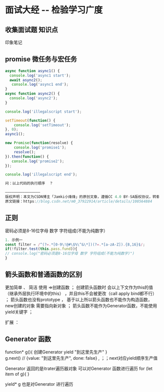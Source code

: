 # 面试大经 -- 检验学习广度
## 收集面试题  知识点 

印象笔记  
##  promise  微任务与宏任务
```js
async function async1() {
  console.log('async1 start');
  await async2();
   console.log('async1 end');
}
async function async2() {
  console.log('async2');
}

console.log('illegalscript start');

setTimeout(function() {
    console.log('setTimeout');
}, 0);
async1();

new Promise(function(resolve) {
    console.log('promise1');
    resolve();
}).then(function() {
   console.log('promise2');
});

console.log('illegalscript end');

问：以上代码的执行顺序  ？

————————————————
版权声明：本文为CSDN博主「Jamki小烽烽」的原创文章，遵循CC 4.0 BY-SA版权协议，转载请附上原文出处链接及本声明。
原文链接：https://blog.csdn.net/m0_37922914/article/details/108564884
```

## 正则

密码必须是8-16位字母 数字 字符组成(不能为纯数字）
```js
1. 示例一
const filter = /^(?=.*[0-9\!@#\$%\^&\*])(?=.*[a-zA-Z]).{8,16}$/;
if(!filter.test(this.pass.fund)){
// console.log("密码必须是8-16位字母 数字 字符组成(不能为纯数字)")
}
```

## 箭头函数和普通函数的区别

更加简单 、 简洁 使用 =>创建函数    ； 
创建箭头函数时 会以上下文作为this的值（继承外层执行环境中的this） ，并且this不会被更改（call  apply bind都不行）  ；
箭头函数也没有prototype ， 基于以上所以箭头函数也不能作为构造函数，new创建的对象 需要指向新对象  ；
箭头函数不能作为Generator函数，不能使用yield关键字 ；


扩展 ： 
## Generator 函数
function* g(){ 创建Generator 
     yield  "到这里先生产"
}    
g.next()  //  {value: "到这里先生产", done: false}
,  ；；next对应yield顺序生产值  

Generator 返回的是itrater遍历器对象   可以对Generator 函数进行遍历
for (let  item of g){ }

yield*  g  也是对Generator  进行遍历